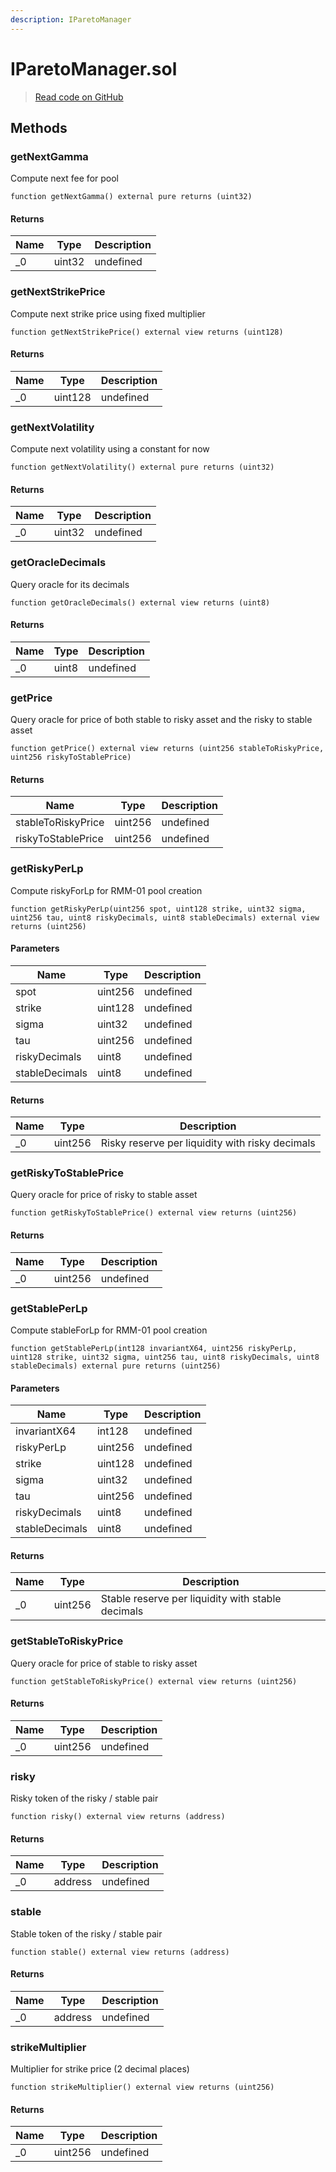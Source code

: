 ```yaml
---
description: IParetoManager
---
```


# IParetoManager.sol

> [Read code on GitHub](https://github.com/pareto-xyz/pareto-theta-vault-v1/blob/main/contracts/interfaces/IParetoManager.sol)

## Methods

### getNextGamma

Compute next fee for pool

```solidity title="Solidity"
function getNextGamma() external pure returns (uint32)
```

#### Returns

| Name | Type   | Description |
| ---- | ------ | ----------- |
| \_0  | uint32 | undefined   |

### getNextStrikePrice

Compute next strike price using fixed multiplier

```solidity title="Solidity"
function getNextStrikePrice() external view returns (uint128)
```

#### Returns

| Name | Type    | Description |
| ---- | ------- | ----------- |
| \_0  | uint128 | undefined   |

### getNextVolatility

Compute next volatility using a constant for now

```solidity title="Solidity"
function getNextVolatility() external pure returns (uint32)
```

#### Returns

| Name | Type   | Description |
| ---- | ------ | ----------- |
| \_0  | uint32 | undefined   |

### getOracleDecimals

Query oracle for its decimals

```solidity title="Solidity"
function getOracleDecimals() external view returns (uint8)
```

#### Returns

| Name | Type  | Description |
| ---- | ----- | ----------- |
| \_0  | uint8 | undefined   |

### getPrice

Query oracle for price of both stable to risky asset and the risky to stable asset

```solidity title="Solidity"
function getPrice() external view returns (uint256 stableToRiskyPrice, uint256 riskyToStablePrice)
```

#### Returns

| Name               | Type    | Description |
| ------------------ | ------- | ----------- |
| stableToRiskyPrice | uint256 | undefined   |
| riskyToStablePrice | uint256 | undefined   |

### getRiskyPerLp

Compute riskyForLp for RMM-01 pool creation

```solidity title="Solidity"
function getRiskyPerLp(uint256 spot, uint128 strike, uint32 sigma, uint256 tau, uint8 riskyDecimals, uint8 stableDecimals) external view returns (uint256)
```

#### Parameters

| Name           | Type    | Description |
| -------------- | ------- | ----------- |
| spot           | uint256 | undefined   |
| strike         | uint128 | undefined   |
| sigma          | uint32  | undefined   |
| tau            | uint256 | undefined   |
| riskyDecimals  | uint8   | undefined   |
| stableDecimals | uint8   | undefined   |

#### Returns

| Name | Type    | Description                                     |
| ---- | ------- | ----------------------------------------------- |
| \_0  | uint256 | Risky reserve per liquidity with risky decimals |

### getRiskyToStablePrice

Query oracle for price of risky to stable asset

```solidity title="Solidity"
function getRiskyToStablePrice() external view returns (uint256)
```

#### Returns

| Name | Type    | Description |
| ---- | ------- | ----------- |
| \_0  | uint256 | undefined   |

### getStablePerLp

Compute stableForLp for RMM-01 pool creation

```solidity title="Solidity"
function getStablePerLp(int128 invariantX64, uint256 riskyPerLp, uint128 strike, uint32 sigma, uint256 tau, uint8 riskyDecimals, uint8 stableDecimals) external pure returns (uint256)
```

#### Parameters

| Name           | Type    | Description |
| -------------- | ------- | ----------- |
| invariantX64   | int128  | undefined   |
| riskyPerLp     | uint256 | undefined   |
| strike         | uint128 | undefined   |
| sigma          | uint32  | undefined   |
| tau            | uint256 | undefined   |
| riskyDecimals  | uint8   | undefined   |
| stableDecimals | uint8   | undefined   |

#### Returns

| Name | Type    | Description                                       |
| ---- | ------- | ------------------------------------------------- |
| \_0  | uint256 | Stable reserve per liquidity with stable decimals |

### getStableToRiskyPrice

Query oracle for price of stable to risky asset

```solidity title="Solidity"
function getStableToRiskyPrice() external view returns (uint256)
```

#### Returns

| Name | Type    | Description |
| ---- | ------- | ----------- |
| \_0  | uint256 | undefined   |

### risky

Risky token of the risky / stable pair

```solidity title="Solidity"
function risky() external view returns (address)
```

#### Returns

| Name | Type    | Description |
| ---- | ------- | ----------- |
| \_0  | address | undefined   |

### stable

Stable token of the risky / stable pair

```solidity title="Solidity"
function stable() external view returns (address)
```

#### Returns

| Name | Type    | Description |
| ---- | ------- | ----------- |
| \_0  | address | undefined   |

### strikeMultiplier

Multiplier for strike price (2 decimal places)

```solidity title="Solidity"
function strikeMultiplier() external view returns (uint256)
```

#### Returns

| Name | Type    | Description |
| ---- | ------- | ----------- |
| \_0  | uint256 | undefined   |
